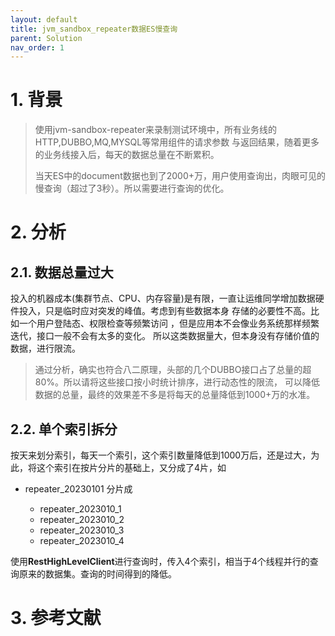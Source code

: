 ```yaml
---
layout: default
title: jvm_sandbox_repeater数据ES慢查询
parent: Solution
nav_order: 1
---
```


# 1. 背景
> 使用jvm-sandbox-repeater来录制测试环境中，所有业务线的HTTP,DUBBO,MQ,MYSQL等常用组件的请求参数
> 与返回结果，随着更多的业务线接入后，每天的数据总量在不断累积。
> 
> 当天ES中的document数据也到了2000+万，用户使用查询出，肉眼可见的慢查询（超过了3秒）。所以需要进行查询的优化。


# 2. 分析

## 2.1. 数据总量过大
投入的机器成本(集群节点、CPU、内存容量)是有限，一直让运维同学增加数据硬件投入，只是临时应对突发的峰值。考虑到有些数据本身
存储的必要性不高。比如一个用户登陆态、权限检查等频繁访问 ，但是应用本不会像业务系统那样频繁迭代，接口一般不会有太多的变化。
所以这类数据量大，但本身没有存储价值的数据，进行限流。

> 通过分析，确实也符合八二原理，头部的几个DUBBO接口占了总量的超80%。所以请将这些接口按小时统计排序，进行动态性的限流，
> 可以降低数据的总量，最终的效果差不多是将每天的总量降低到1000+万的水准。


## 2.2. 单个索引拆分
按天来划分索引，每天一个索引，这个索引数量降低到1000万后，还是过大，为此，将这个索引在按片分片的基础上，又分成了4片，如
- repeater_20230101 分片成

  - repeater_2023010_1
  - repeater_2023010_2
  - repeater_2023010_3
  - repeater_2023010_4

使用**RestHighLevelClient**进行查询时，传入4个索引，相当于4个线程并行的查询原来的数据集。查询的时间得到的降低。

# 3. 参考文献